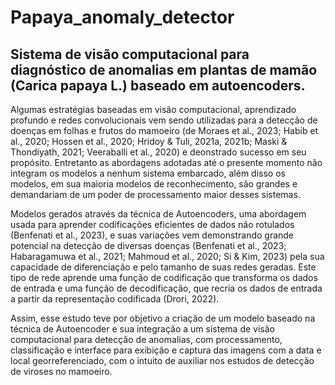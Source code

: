 # Papaya_anomaly_detector
## Sistema de visão computacional para diagnóstico de anomalias em plantas de mamão (Carica papaya L.) baseado em autoencoders.

Algumas estratégias baseadas em visão computacional,  aprendizado profundo e redes convolucionais vem sendo utilizadas para a detecção de doenças em folhas e frutos do mamoeiro (de Moraes et al., 2023; Habib et al., 2020; Hossen et al., 2020; Hridoy & Tuli, 2021a, 2021b; Maski & Thondiyath, 2021; Veeraballi et al., 2020) e deonstrado sucesso em seu propósito. Entretanto as abordagens adotadas até o presente momento não integram os modelos a nenhum sistema embarcado, além disso os modelos, em sua maioria modelos de reconhecimento, são grandes e demandariam de um poder de processamento maior desses sistemas.

Modelos gerados através da técnica de Autoencoders, uma abordagem usada para aprender codificações eficientes de dados não rotulados (Benfenati et al., 2023), e  suas variações vem demonstrando grande potencial na detecção de diversas doenças  (Benfenati et al., 2023; Habaragamuwa et al., 2021; Mahmoud et al., 2020; Si & Kim, 2023) pela  sua capacidade de diferenciação e pelo tamanho de suas redes geradas. Este tipo de  rede aprende uma função de codificação que transforma os dados de entrada e uma  função de decodificação, que recria os dados de entrada a partir da representação  codificada (Drori, 2022).

Assim, esse estudo teve por objetivo a criação de um modelo baseado na técnica de Autoencoder e sua integração a um sistema de visão computacional para detecção de anomalias, com processamento, classificação e interface para exibição e captura das  imagens com a data e local georreferenciado, com o intuito de auxiliar nos estudos de detecção de viroses no mamoeiro.

